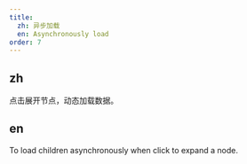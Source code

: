 ```yaml
---
title:
  zh: 异步加载
  en: Asynchronously load
order: 7
---
```


## zh

点击展开节点，动态加载数据。

## en

To load children asynchronously when click to expand a node.
